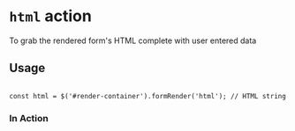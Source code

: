 # `html` action

To grab the rendered form's HTML complete with user entered data

## Usage
<pre><code class="js">
const html = $('#render-container').formRender('html'); // HTML string
</code></pre>

### In Action
<p data-height="300" data-theme-id="22927" data-slug-hash="wWvyaM" data-default-tab="result" data-user="kevinchappell" data-embed-version="2" class="codepen"></p>
